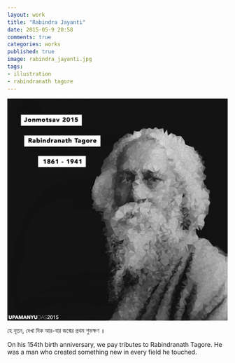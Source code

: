 ```yaml
---
layout: work
title: "Rabindra Jayanti"
date: 2015-05-9 20:58
comments: true
categories: works
published: true
image: rabindra_jayanti.jpg
tags:
- illustration
- rabindranath tagore
---
```

<img src="/images/works/rabindra_jayanti.jpg" align="middle"/>

হে নূতন, দেখা দিক আর-বার জন্মের প্রথম শুভক্ষণ ॥

On his 154th birth anniversary, we pay tributes to Rabindranath Tagore. He was a man who created something new in every field he touched.